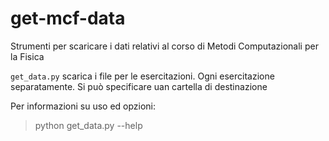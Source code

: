 # get-mcf-data
Strumenti per scaricare i dati relativi al corso di Metodi Computazionali per la Fisica

`get_data.py` scarica i file per le esercitazioni. Ogni esercitazione separatamente.
  Si può specificare uan cartella di destinazione 

  Per informazioni su uso ed opzioni:
  >python get_data.py --help
  
